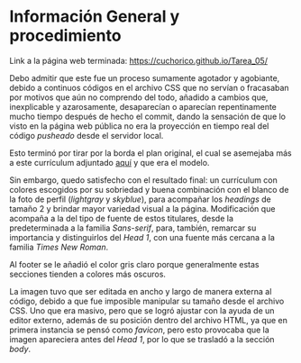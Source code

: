 # Información General y procedimiento

Link a la página web terminada: https://cuchorico.github.io/Tarea_05/

Debo admitir que este fue un proceso sumamente agotador y agobiante, debido a continuos códigos en el archivo CSS que no servían o fracasaban por motivos que aún no comprendo del todo, añadido a cambios que, inexplicable y azarosamente, desaparecían o aparecían repentinamente mucho tiempo después de hecho el commit, dando la sensación de que lo visto en la página web pública no era la proyección en tiempo real del código *pusheado* desde el servidor local.

Esto terminó por tirar por la borda el plan original, el cual se asemejaba más a este currículum adjuntado [aquí](https://images.app.goo.gl/k9nnVgzVbre1ofAMA) y que era el modelo.

Sin embargo, quedo satisfecho con el resultado final: un currículum con colores escogidos por su sobriedad y buena combinación con el blanco de la foto de perfil (*lightgray* y *skyblue*), para acompañar los *headings* de tamaño 2 y brindar mayor variedad visual a la página. Modificación que acompaña a la del tipo de fuente de estos titulares, desde la predeterminada a la familia *Sans-serif*, para, también, remarcar su importancia y distinguirlos del *Head 1*, con una fuente más cercana a la familia *Times New Roman*.

Al footer se le añadió el color gris claro porque generalmente estas secciones tienden a colores más oscuros.

La imagen tuvo que ser editada en ancho y largo de manera externa al código, debido a que fue imposible manipular su tamaño desde el archivo CSS. Uno que era masivo, pero que se logró ajustar con la ayuda de un editor externo, además de su posición dentro del archivo HTML, ya que en primera instancia se pensó como *favicon*, pero esto provocaba que la imagen apareciera antes del *Head 1*, por lo que se trasladó a la sección *body*. 